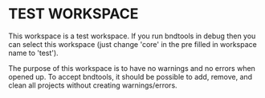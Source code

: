 # TEST WORKSPACE

This workspace is a test workspace. If you run bndtools in debug then you can select this workspace (just change 'core' in the pre filled in workspace name to 'test').

The purpose of this workspace is to have no warnings and no errors when opened up. To accept bndtools, it should be possible to add, remove, and clean all projects without creating warnings/errors.

